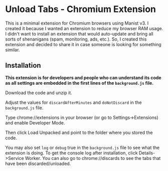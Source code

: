 # Unload Tabs - Chromium Extension

This is a minimal extension for Chromium browsers using Manist v3. I created it because I wanted an extension to reduce my browser RAM usage. I didn't want to install an extension that would auto-update and bring all sorts of shenanigans (spam, monitoring, ads, etc.). So, I created this extension and decided to share it in case someone is looking for something similar.

## Installation

**This extension is for developers and people who can understand its code as all settings are embedded in the first lines of the `background.js` file.**

Download the code and unzip it.

Adjust the values for `discardAfterMinutes` and `doNotDiscard` in the `background.js` file. 

Type chrome://extensions in your browser (or go to Settings->Extensions) and enable Developer Mode.

Then click Load Unpacked and point to the folder where you stored the code.

You may also set `log` or `debug` true in the `background.js` file to see what the extension is doing. To get the console log after installation, click Details->Service Worker. You can also go to chrome://discards to see the tabs that have been discarded/unloaded.
